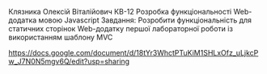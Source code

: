 Клязника Олексій Віталійович
КВ-12
Розробка функціональності Web-додатка мовою Javascript
Завдання:
Розробити функціональність для статичних сторінок Web-додатку першої лабораторної роботи із використанням шаблону MVC

https://docs.google.com/document/d/18tYr3WhctPTuKiM1SHLxOfz_uLjkcPw_J7N0N5mgv6Q/edit?usp=sharing
